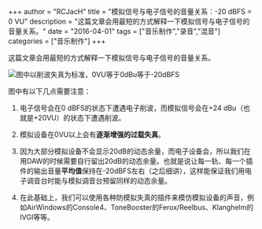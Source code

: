 +++
author = "RCJacH"
title =  "模拟信号与电子信号的音量关系：-20 dBFS = 0 VU"
description = "这篇文章会用最短的方式解释一下模拟信号与电子信号的音量关系。"
date = "2016-04-01"
tags = ["音乐制作","录音","混音"]
categories = ["音乐制作"]
+++

这篇文章会用最短的方式解释一下模拟信号与电子信号的音量关系。

![图中以削波失真为标准，0VU等于0dBu等于-20dBFS](http://dt7v1i9vyp3mf.cloudfront.net/styles/news_large/s3/imagelibrary/Q/QA_1-0910.jpg?PGJj6f__eDitIclAF3EJ4OAhCFYqp4u4=&itok=wjRBeb4K)



图中有以下几点需要注意：

1. 电子信号会在0 dBFS的状态下遭遇电子削波，而模拟信号会在+24 dBu（也就是+20VU）的状态下遭遇削波。

2. 模拟设备在0VU以上会有**逐渐增强的过载失真**。

3. 因为大部分模拟设备不会显示20dB的动态余量，而电子设备会，所以我们在用DAW的时候需要自行留出20dB的动态余量。也就是说让每一轨、每一个插件的输出音量**平均值**保持在-20dBFS左右（之后细讲），这样能保证我们用电子调音台时能与模拟调音台预留同样的动态余量。

4. 在此基础上，我们可以使用各种防模拟失真的插件来模仿模拟设备的声音，例如AirWindows的Console4、ToneBooster的Ferox/Reelbus、Klanghelm的IVGI等等。